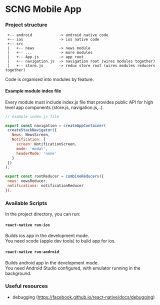 # SCNG Mobile App


### Project structure
```
 +-- android            -> android native code
 +-- ios                -> ios native code
 +-- src
 |   +-- news           -> news module
 |   +-- ...            -> more modules
 |   +-- App.js         -> app root
 |   +-- navigation.js  -> navigation root (wires modules together)
 |   +-- store.js       -> redux store root (wires modules reducers together)
 ``` 
 
 Code is organised into modules by feature.

 
 #### Example module index file
 Every module must include index.js file that 
 provides public API for high level app components (store.js, navigation.js,..).
 
 ```javascript
 // example index.js file
 
export const navigation = createAppContainer(
  createStackNavigator({
    News: NewsScreen,
    Notification: {
      screen: NotificationScreen,
      mode: 'modal',
      headerMode: 'none'
    }
  })
);

export const rootReducer = combineReducers({
  news: newsReducer,
  notifications: notificationReducer
});
```
 
 ### Available Scripts
 
 In the project directory, you can run:
 
 #### `react-native run-ios`
 
 Builds ios app in the development mode.<br>
 You need xcode (apple dev tools) to build app for ios.

 #### `react-native run-android`
 
 Builds android app in the development mode.<br>
 You need Android Studio configured, with emulator running in the background.
 

### Useful resources
- debugging (https://facebook.github.io/react-native/docs/debugging)

